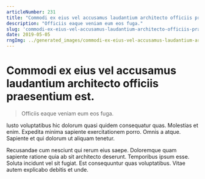 ```yaml
---
articleNumber: 231
title: "Commodi ex eius vel accusamus laudantium architecto officiis praesentium est."
description: "Officiis eaque veniam eum eos fuga."
slug: 'commodi-ex-eius-vel-accusamus-laudantium-architecto-officiis-praesentium-est.'
date: 2019-05-05
rngImg: ../generated_images/commodi-ex-eius-vel-accusamus-laudantium-architecto-officiis-praesentium-est..jpg
---
```


# Commodi ex eius vel accusamus laudantium architecto officiis praesentium est.

> Officiis eaque veniam eum eos fuga.

Iusto voluptatibus hic dolorum quasi quidem consequatur quas. Molestias et enim. Expedita minima sapiente exercitationem porro. Omnis a atque. Sapiente et qui dolorum ut aliquam tenetur.
 Recusandae cum nesciunt qui rerum eius saepe. Doloremque quam sapiente ratione quia ab sit architecto deserunt. Temporibus ipsum esse. Soluta incidunt vel sit fugiat. Est consequuntur quas voluptatibus. Vitae autem explicabo debitis et unde.
